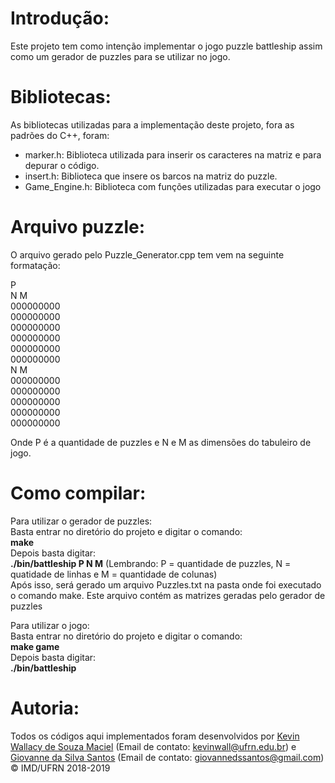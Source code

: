 ﻿# Introdução: #

Este projeto tem como intenção implementar o jogo puzzle battleship assim como um gerador de puzzles para se utilizar no jogo.

# Bibliotecas: #

As bibliotecas utilizadas para a implementação deste projeto, fora as padrões do C++, foram:
- marker.h:
	Biblioteca utilizada para inserir os caracteres na matriz e para depurar o código.
- insert.h: 
	Biblioteca que insere os barcos na matriz do puzzle.
- Game_Engine.h:
	Biblioteca com funções utilizadas para executar o jogo

# Arquivo puzzle: #

O arquivo gerado pelo Puzzle_Generator.cpp tem vem na seguinte formatação:

P<br />
N M <br />
000000000<br />
000000000<br />
000000000<br />
000000000<br />
000000000<br />
000000000<br />
N M<br />
000000000<br />
000000000<br />
000000000<br />
000000000<br />
000000000<br />


Onde P é a quantidade de puzzles e N e M as dimensões do tabuleiro de jogo.

# Como compilar: #

Para utilizar o gerador de puzzles: <br />
Basta entrar no diretório do projeto e digitar o comando: <br />
**make** <br />
Depois basta digitar: <br />
**./bin/battleship P N M** (Lembrando: P = quantidade de puzzles, N = quatidade de linhas e M = quantidade de colunas)<br />
Após isso, será gerado um arquivo Puzzles.txt na pasta onde foi executado o comando make. Este arquivo contém as matrizes geradas pelo gerador de puzzles

Para utilizar o jogo: <br />
Basta entrar no diretório do projeto e digitar o comando: <br />
**make game** <br />
Depois basta digitar: <br />
**./bin/battleship**

# Autoria: #

Todos os códigos aqui implementados foram desenvolvidos por [Kevin Wallacy de Souza Maciel](https://github.com/kevinwall) (Email de contato: <kevinwall@ufrn.edu.br>) e [Giovanne da Silva Santos](https://github.com/GSDante) (Email de contato: <giovannedssantos@gmail.com>)
&copy; IMD/UFRN 2018-2019
